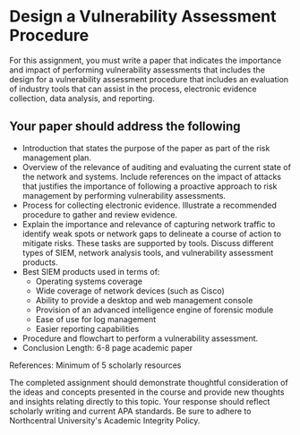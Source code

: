 # Design a Vulnerability Assessment Procedure

For this assignment, you must write a paper that indicates the importance and impact of performing vulnerability assessments that includes the design for a vulnerability assessment procedure that includes an evaluation of industry tools that can assist in the process, electronic evidence collection, data analysis, and reporting.

## Your paper should address the following

- Introduction that states the purpose of the paper as part of the risk management plan.
- Overview of the relevance of auditing and evaluating the current state of the network and systems. Include references on the impact of attacks that justifies the importance of following a proactive approach to risk management by performing vulnerability assessments.
- Process for collecting electronic evidence. Illustrate a recommended procedure to gather and review evidence.
- Explain the importance and relevance of capturing network traffic to identify weak spots or network gaps to delineate a course of action to mitigate risks. These tasks are supported by tools. Discuss different types of SIEM, network analysis tools, and vulnerability assessment products.
- Best SIEM products used in terms of:
  - Operating systems coverage
  - Wide coverage of network devices (such as Cisco)
  - Ability to provide a desktop and web management console
  - Provision of an advanced intelligence engine of forensic module
  - Ease of use for log management
  - Easier reporting capabilities
- Procedure and flowchart to perform a vulnerability assessment.
- Conclusion
Length: 6-8 page academic paper

References: Minimum of 5 scholarly resources

The completed assignment should demonstrate thoughtful consideration of the ideas and concepts presented in the course and provide new thoughts and insights relating directly to this topic. Your response should reflect scholarly writing and current APA standards. Be sure to adhere to Northcentral University's Academic Integrity Policy.
